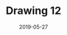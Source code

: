 ---
title: Drawing 12
date: '2019-05-27'
thumb_image: images/mar-4yo/4-mar-drawing12.jpg
thumb_image_alt: Drawing 12
image: images/mar-4yo/4-mar-drawing12.jpg
image_alt: Drawing 12
template: project
---	